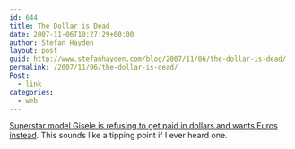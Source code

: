 ```yaml
---
id: 644
title: The Dollar is Dead
date: 2007-11-06T10:27:29+00:00
author: Stefan Hayden
layout: post
guid: http://www.stefanhayden.com/blog/2007/11/06/the-dollar-is-dead/
permalink: /2007/11/06/the-dollar-is-dead/
Post:
  - link
categories:
  - web
---
```

<a href="http://ct.buzzfeed.com/rd?c=buzzfeed&ca=Dissing_The_Dollar&s=feed&d=0x0&p=0&ok=default&u=http%3A%2F%2Fwww.buzzfeed.com%2Fbuzz%2FDissing_The_Dollar">Superstar model Gisele is refusing to get paid in dollars and wants Euros instead</a>. This sounds like a tipping point if I ever heard one.